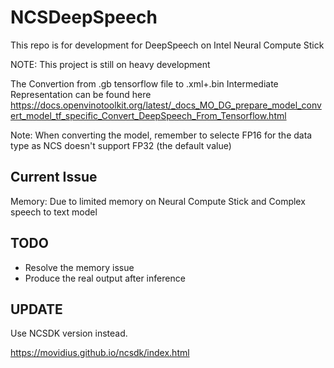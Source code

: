 # NCSDeepSpeech
This repo is for development for DeepSpeech on Intel Neural Compute Stick


NOTE: This project is still on heavy development

The Convertion from .gb tensorflow file to .xml+.bin Intermediate Representation can be found here
https://docs.openvinotoolkit.org/latest/_docs_MO_DG_prepare_model_convert_model_tf_specific_Convert_DeepSpeech_From_Tensorflow.html

Note: When converting the model, remember to selecte FP16 for the data type as NCS doesn't support FP32 (the default value)

## Current Issue
Memory: Due to limited memory on Neural Compute Stick and Complex speech to text model


## TODO
 - Resolve the memory issue
 - Produce the real output after inference 


## UPDATE

Use NCSDK version instead.

https://movidius.github.io/ncsdk/index.html
